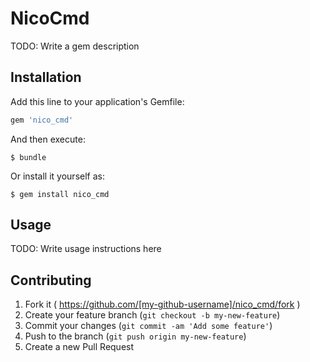 # NicoCmd

TODO: Write a gem description

## Installation

Add this line to your application's Gemfile:

```ruby
gem 'nico_cmd'
```

And then execute:

    $ bundle

Or install it yourself as:

    $ gem install nico_cmd

## Usage

TODO: Write usage instructions here

## Contributing

1. Fork it ( https://github.com/[my-github-username]/nico_cmd/fork )
2. Create your feature branch (`git checkout -b my-new-feature`)
3. Commit your changes (`git commit -am 'Add some feature'`)
4. Push to the branch (`git push origin my-new-feature`)
5. Create a new Pull Request
